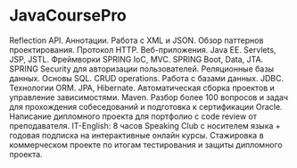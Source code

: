 # JavaCoursePro

Reflection API. Аннотации.
Работа с XML и JSON.
Обзор паттернов проектирования.
Протокол HTTP.
Веб-приложения.
Java EE. Servlets, JSP, JSTL.
Фреймворки SPRING IoC, MVC.
SPRING Boot, Data, JTA.
SPRING Security для авторизации пользователей.
Реляционные базы данных.
Основы SQL. CRUD operations.
Работа с базами данных. JDBC.
Технологии ORM. JPA, Hibernate.
Автоматическая сборка проектов и управление зависимостями. Maven.
Разбор более 100 вопросов и задач для прохождения собеседований и подготовка к сертификации Oracle.
Написание дипломного проекта для портфолио с code review от преподавателя.
IT-English: 8 часов Speaking Club с носителем языка + годовая подписка на интерактивные онлайн курсы.
Стажировка в коммерческом проекте по итогам тестирования и защиты дипломного проекта.
